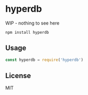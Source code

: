 # hyperdb

WIP - nothing to see here

```
npm install hyperdb
```

## Usage

``` js
const hyperdb = require('hyperdb')
```

## License

MIT
